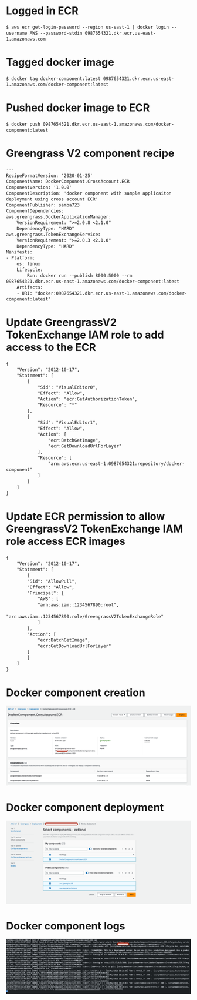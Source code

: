 # Logged in ECR
    $ aws ecr get-login-password --region us-east-1 | docker login --username AWS --password-stdin 0987654321.dkr.ecr.us-east-1.amazonaws.com

# Tagged docker image
    $ docker tag docker-component:latest 0987654321.dkr.ecr.us-east-1.amazonaws.com/docker-component:latest

# Pushed docker image to ECR
    $ docker push 0987654321.dkr.ecr.us-east-1.amazonaws.com/docker-component:latest

# Greengrass V2 component recipe
    ---
    RecipeFormatVersion: '2020-01-25'
    ComponentName: DockerComponent.CrossAccount.ECR
    ComponentVersion: '1.0.0'
    ComponentDescription: 'docker component with sample applicaiton deployment using cross account ECR'
    ComponentPublisher: samba723
    ComponentDependencies:
    aws.greengrass.DockerApplicationManager:
        VersionRequirement: ">=2.0.8 <2.1.0"
        DependencyType: "HARD"
    aws.greengrass.TokenExchangeService:
        VersionRequirement: ">=2.0.3 <2.1.0"
        DependencyType: "HARD"
    Manifests:
    - Platform:
        os: linux
        Lifecycle:
            Run: docker run --publish 8000:5000 --rm 0987654321.dkr.ecr.us-east-1.amazonaws.com/docker-component:latest
        Artifacts:
        - URI: "docker:0987654321.dkr.ecr.us-east-1.amazonaws.com/docker-component:latest"

# Update GreengrassV2 TokenExchange IAM role to add access to the ECR
    {
        "Version": "2012-10-17",
        "Statement": [
            {
                "Sid": "VisualEditor0",
                "Effect": "Allow",
                "Action": "ecr:GetAuthorizationToken",
                "Resource": "*"
            },
            {
                "Sid": "VisualEditor1",
                "Effect": "Allow",
                "Action": [
                    "ecr:BatchGetImage",
                    "ecr:GetDownloadUrlForLayer"
                ],
                "Resource": [
                    "arn:aws:ecr:us-east-1:0987654321:repository/docker-component"
                ]
            }
        ]
    }

# Update ECR permission to allow GreengrassV2 TokenExchange IAM role access ECR images
    {
        "Version": "2012-10-17",
        "Statement": [
            {
            "Sid": "AllowPull",
            "Effect": "Allow",
            "Principal": {
                "AWS": [
                "arn:aws:iam::1234567890:root",
                "arn:aws:iam::1234567890:role/GreengrassV2TokenExchangeRole"
                ]
            },
            "Action": [
                "ecr:BatchGetImage",
                "ecr:GetDownloadUrlForLayer"
            ]
            }
        ]
    }

# Docker component creation
![Docker Component Creation](/Screenshots/DockerComponentCreation.png)

# Docker component deployment
![Docker Component Deployment](/Screenshots/DockerComponentDeployment.png)

# Docker component logs
![Docker Comonent Logs](/Screenshots/DockerComonentLogs.png)
